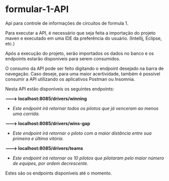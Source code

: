 # formular-1-API
Api para controle de informações de circuitos de formula 1.

Para executar a API, é necessário que seja feita a importação do projeto maven e executado em uma IDE da preferência do usuário. (Intellij, Eclipse, etc.)

Após a execução do projeto, serão importados os dados no banco e os endpoints estarão disponíveis para serem consumidos.

O consumo da API pode ser feito digitando o endpoint desejado na barra de navegação. Caso deseje, para uma maior acertividade, também é possível consumir a API utilizando os aplicativos Postman ou Insomnia.

Nesta API estão disponíveis os seguintes endpoints:

**---> localhost:8085/drivers/winning**

  * *Este endpoint irá retornar todos os pilotos que já venceram ao menos uma corrida.*

**---> localhost:8085/drivers/wins-gap**

  * *Este endpoint irá retornar o piloto com a maior distância entre sua primeira e última vitória.*
  
**---> localhost:8085/drivers/teams**

  * *Este endpoint irá retornar os 10 pilotos que pilotaram pelo maior número de equipes, por ordem 
  decrescente.*

Estes são os endpoints disponíveis até o momento.





